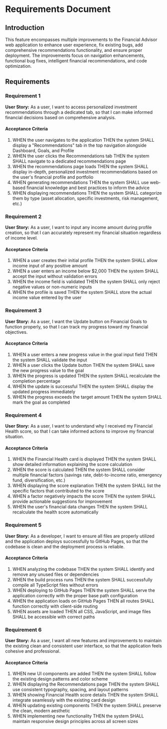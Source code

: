 # Requirements Document

## Introduction

This feature encompasses multiple improvements to the Financial Advisor web application to enhance user experience, fix existing bugs, add comprehensive recommendations functionality, and ensure proper deployment. The improvements focus on navigation enhancements, functional bug fixes, intelligent financial recommendations, and code optimization.

## Requirements

### Requirement 1

**User Story:** As a user, I want to access personalized investment recommendations through a dedicated tab, so that I can make informed financial decisions based on comprehensive analysis.

#### Acceptance Criteria

1. WHEN the user navigates to the application THEN the system SHALL display a "Recommendations" tab in the top navigation alongside Dashboard, Goals, and Profile
2. WHEN the user clicks the Recommendations tab THEN the system SHALL navigate to a dedicated recommendations page
3. WHEN the recommendations page loads THEN the system SHALL display in-depth, personalized investment recommendations based on the user's financial profile and portfolio
4. WHEN generating recommendations THEN the system SHALL use web-based financial knowledge and best practices to inform the advice
5. WHEN displaying recommendations THEN the system SHALL categorize them by type (asset allocation, specific investments, risk management, etc.)

### Requirement 2

**User Story:** As a user, I want to input any income amount during profile creation, so that I can accurately represent my financial situation regardless of income level.

#### Acceptance Criteria

1. WHEN a user creates their initial profile THEN the system SHALL allow income input of any positive amount
2. WHEN a user enters an income below $2,000 THEN the system SHALL accept the input without validation errors
3. WHEN the income field is validated THEN the system SHALL only reject negative values or non-numeric inputs
4. WHEN the profile is saved THEN the system SHALL store the actual income value entered by the user

### Requirement 3

**User Story:** As a user, I want the Update button on Financial Goals to function properly, so that I can track my progress toward my financial objectives.

#### Acceptance Criteria

1. WHEN a user enters a new progress value in the goal input field THEN the system SHALL validate the input
2. WHEN a user clicks the Update button THEN the system SHALL save the new progress value to the goal
3. WHEN the progress is updated THEN the system SHALL recalculate the completion percentage
4. WHEN the update is successful THEN the system SHALL display the updated progress immediately
5. WHEN the progress exceeds the target amount THEN the system SHALL mark the goal as completed

### Requirement 4

**User Story:** As a user, I want to understand why I received my Financial Health score, so that I can take informed actions to improve my financial situation.

#### Acceptance Criteria

1. WHEN the Financial Health card is displayed THEN the system SHALL show detailed information explaining the score calculation
2. WHEN the score is calculated THEN the system SHALL consider multiple financial factors (savings rate, debt-to-income ratio, emergency fund, diversification, etc.)
3. WHEN displaying the score explanation THEN the system SHALL list the specific factors that contributed to the score
4. WHEN a factor negatively impacts the score THEN the system SHALL provide actionable suggestions for improvement
5. WHEN the user's financial data changes THEN the system SHALL recalculate the health score automatically

### Requirement 5

**User Story:** As a developer, I want to ensure all files are properly utilized and the application deploys successfully to GitHub Pages, so that the codebase is clean and the deployment process is reliable.

#### Acceptance Criteria

1. WHEN analyzing the codebase THEN the system SHALL identify and remove any unused files or dependencies
2. WHEN the build process runs THEN the system SHALL successfully compile all TypeScript files without errors
3. WHEN deploying to GitHub Pages THEN the system SHALL serve the application correctly with the proper base path configuration
4. WHEN the application loads on GitHub Pages THEN all routes SHALL function correctly with client-side routing
5. WHEN assets are loaded THEN all CSS, JavaScript, and image files SHALL be accessible with correct paths

### Requirement 6

**User Story:** As a user, I want all new features and improvements to maintain the existing clean and consistent user interface, so that the application feels cohesive and professional.

#### Acceptance Criteria

1. WHEN new UI components are added THEN the system SHALL follow the existing design patterns and color scheme
2. WHEN displaying the Recommendations page THEN the system SHALL use consistent typography, spacing, and layout patterns
3. WHEN showing Financial Health score details THEN the system SHALL integrate seamlessly with the existing card design
4. WHEN updating existing components THEN the system SHALL preserve the clean, modern aesthetic
5. WHEN implementing new functionality THEN the system SHALL maintain responsive design principles across all screen sizes